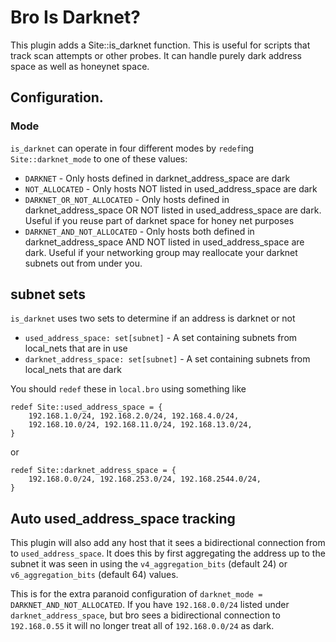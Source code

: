 # Bro Is Darknet?
This plugin adds a Site::is\_darknet function.
This is useful for scripts that track scan attempts or other probes.
It can handle purely dark address space as well as honeynet space.

## Configuration.

### Mode

`is_darknet` can operate in four different modes by `redef`ing `Site::darknet_mode` to one of these values:

* `DARKNET` - Only hosts defined in darknet_address_space are dark
* `NOT_ALLOCATED` - Only hosts NOT listed in used_address_space are dark
* `DARKNET_OR_NOT_ALLOCATED` - Only hosts defined in darknet_address_space OR
  NOT listed in used_address_space are dark. Useful if you reuse part of darknet
  space for honey net purposes
* `DARKNET_AND_NOT_ALLOCATED` - Only hosts both defined in
  darknet_address_space AND NOT listed in used_address_space are dark. Useful if
  your networking group may reallocate your darknet subnets out from under you.

## subnet sets

`is_darknet` uses two sets to determine if an address is darknet or not

* `used_address_space: set[subnet]` - A set containing subnets from local_nets that are in use
* `darknet_address_space: set[subnet]` -  A set containing subnets from local_nets that are dark

You should `redef` these in `local.bro` using something like

    redef Site::used_address_space = {
        192.168.1.0/24, 192.168.2.0/24, 192.168.4.0/24,
        192.168.10.0/24, 192.168.11.0/24, 192.168.13.0/24,
    }

or

    redef Site::darknet_address_space = {
        192.168.0.0/24, 192.168.253.0/24, 192.168.2544.0/24,
    }

## Auto used_address_space tracking

This plugin will also add any host that it sees a bidirectional connection from
to `used_address_space`.  It does this by first aggregating the address up to
the subnet it was seen in using the `v4_aggregation_bits` (default 24) or
`v6_aggregation_bits` (default 64) values.

This is for the extra paranoid configuration of `darknet_mode = DARKNET_AND_NOT_ALLOCATED`.
If you have `192.168.0.0/24` listed under `darknet_address_space`, but bro sees
a bidirectional connection to `192.168.0.55` it will no longer treat all of
`192.168.0.0/24` as dark.
